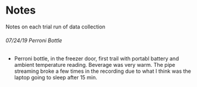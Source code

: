 # Notes
Notes on each trial run of data collection

###### 07/24/19 Perroni Bottle
- Perroni bottle, in the freezer door, first trail with portabl battery and ambient temperature reading.  Beverage was very warm.  The pipe streaming broke a few times in the recording due to what I think was the laptop going to sleep after 15 min.
